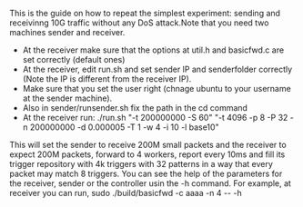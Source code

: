 This is the guide on how to repeat the simplest experiment: sending and receivinng 10G traffic without any DoS attack.Note that you need two machines sender and receiver.
- At the receiver make sure that the options at util.h and basicfwd.c are set correctly (default ones)
- At the receiver, edit run.sh and set sender IP and senderfolder correctly (Note the IP is different from the receiver IP).
- Make sure that you set the user right (chnage ubuntu to your username at the sender machine).
- Also in sender/runsender.sh fix the path in the cd command
- At the receiver run: ./run.sh "-t 200000000 -S 60" "-t 4096 -p 8 -P 32 -n 200000000 -d 0.000005 -T 1 -w 4 -i 10 -l base10"

This will set the sender to receive 200M small packets and the receiver to expect 200M packets, forward to 4 workers, report every 10ms and fill its trigger repository with 4k triggers with 32 patterns in a way that every packet may match 8 triggers.
You can see the help of the parameters for the receiver, sender or the controller usin the -h command. For example, at receiver you can run, sudo ./build/basicfwd -c aaaa -n 4 -- -h

